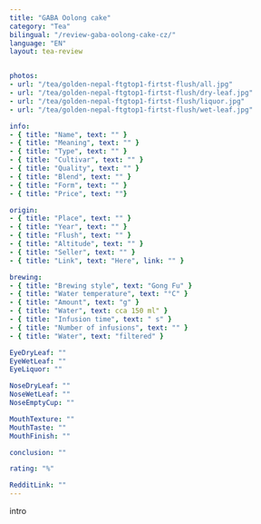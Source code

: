 ```yaml
---
title: "GABA Oolong cake"
category: "Tea"
bilingual: "/review-gaba-oolong-cake-cz/"
language: "EN"
layout: tea-review


photos:
- url: "/tea/golden-nepal-ftgtop1-firtst-flush/all.jpg"
- url: "/tea/golden-nepal-ftgtop1-firtst-flush/dry-leaf.jpg"
- url: "/tea/golden-nepal-ftgtop1-firtst-flush/liquor.jpg"
- url: "/tea/golden-nepal-ftgtop1-firtst-flush/wet-leaf.jpg"

info:
- { title: "Name", text: "" }
- { title: "Meaning", text: "" }
- { title: "Type", text: "" }
- { title: "Cultivar", text: "" }
- { title: "Quality", text: "" }
- { title: "Blend", text: "" }
- { title: "Form", text: "" }
- { title: "Price", text: ""}

origin:
- { title: "Place", text: "" }
- { title: "Year", text: "" }
- { title: "Flush", text: "" }
- { title: "Altitude", text: "" }
- { title: "Seller", text: "" }
- { title: "Link", text: "Here", link: "" }

brewing:
- { title: "Brewing style", text: "Gong Fu" }
- { title: "Water temperature", text: "°C" }
- { title: "Amount", text: "g" }
- { title: "Water", text: cca 150 ml" }
- { title: "Infusion time", text: " s" }
- { title: "Number of infusions", text: "" }
- { title: "Water", text: "filtered" }

EyeDryLeaf: ""
EyeWetLeaf: ""
EyeLiquor: ""

NoseDryLeaf: ""
NoseWetLeaf: ""
NoseEmptyCup: ""

MouthTexture: ""
MouthTaste: ""
MouthFinish: ""

conclusion: ""

rating: "%"

RedditLink: ""
---
```


intro